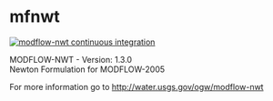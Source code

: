 # mfnwt
[![modflow-nwt continuous integration](https://github.com/rniswon/mfnwt/actions/workflows/ci.yml/badge.svg)](https://github.com/rniswon/mfnwt/actions/workflows/ci.yml)

MODFLOW-NWT - Version: 1.3.0  
Newton Formulation for MODFLOW-2005

For more information go to http://water.usgs.gov/ogw/modflow-nwt

